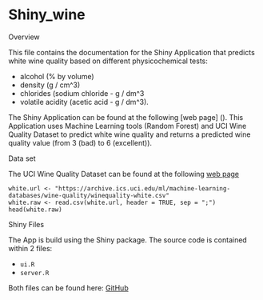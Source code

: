 # Shiny_wine

Overview

This file contains the documentation for the Shiny Application that predicts white wine quality based on different physicochemical tests:

* alcohol (% by volume)
* density (g / cm^3)
* chlorides (sodium chloride - g / dm^3
* volatile acidity (acetic acid - g / dm^3).

The Shiny Application can be found at the following [web page] (). This Application uses Machine Learning tools (Random Forest) and UCI Wine Quality Dataset to predict white wine quality and returns a predicted wine quality value (from 3 (bad) to 6 (excellent)).

Data set

The UCI Wine Quality Dataset can be found at the following [web page](https://archive.ics.uci.edu/ml/machine-learning-databases/wine-quality/winequality-white.csv)

```{r, echo = FALSE}
white.url <- "https://archive.ics.uci.edu/ml/machine-learning-databases/wine-quality/winequality-white.csv"
white.raw <- read.csv(white.url, header = TRUE, sep = ";")
head(white.raw)
```
Shiny Files

The App is build using the Shiny package. The source code is contained within 2 files:
- `ui.R`
- `server.R`

Both files can be found here: [GitHub](https://github.com/Markomlazic/Shiny_wine)
